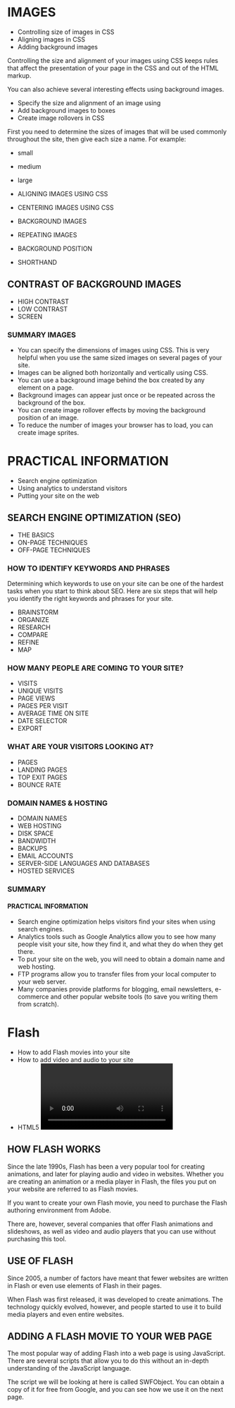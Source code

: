 # IMAGES
* Controlling size of images in CSS
* Aligning images in CSS
* Adding background images

Controlling the size and alignment of your images using CSS keeps rules that affect the presentation of your page in the CSS and out of the HTML markup.

You can also achieve several interesting effects using background images.
* Specify the size and alignment of an image using
* Add background images to boxes
* Create image rollovers in CSS

First you need to determine the sizes of images that will be used commonly throughout the site, then give each size a name.
For example:

* small
* medium
* large

* ALIGNING IMAGES USING CSS
* CENTERING IMAGES USING CSS
* BACKGROUND IMAGES
* REPEATING IMAGES
* BACKGROUND POSITION
* SHORTHAND

## CONTRAST OF BACKGROUND IMAGES
* HIGH CONTRAST
* LOW CONTRAST
* SCREEN

### SUMMARY IMAGES
* You can specify the dimensions of images using CSS. This is very helpful when you use the same sized images on several pages of your site.
* Images can be aligned both horizontally and vertically using CSS.
* You can use a background image behind the box created by any element on a page.
* Background images can appear just once or be repeated across the background of the box.
* You can create image rollover effects by moving the background position of an image.
* To reduce the number of images your browser has to load, you can create image sprites.

# PRACTICAL INFORMATION
* Search engine optimization
* Using analytics to understand visitors
* Putting your site on the web

## SEARCH ENGINE OPTIMIZATION (SEO)
* THE BASICS
* ON-PAGE TECHNIQUES
* OFF-PAGE TECHNIQUES

### HOW TO IDENTIFY KEYWORDS AND PHRASES
Determining which keywords to use on your site can be one of the hardest tasks when you start to think about SEO. Here are six steps that will help you identify the right keywords and phrases for your site.
* BRAINSTORM
* ORGANIZE
* RESEARCH
* COMPARE
* REFINE
* MAP

### HOW MANY PEOPLE ARE COMING TO YOUR SITE?
* VISITS
* UNIQUE VISITS
* PAGE VIEWS
* PAGES PER VISIT
* AVERAGE TIME ON SITE
* DATE SELECTOR
* EXPORT

### WHAT ARE YOUR VISITORS LOOKING AT?
* PAGES
* LANDING PAGES
* TOP EXIT PAGES
* BOUNCE RATE

### DOMAIN NAMES & HOSTING
* DOMAIN NAMES
* WEB HOSTING
* DISK SPACE
* BANDWIDTH
* BACKUPS
* EMAIL ACCOUNTS
* SERVER-SIDE LANGUAGES AND DATABASES
* HOSTED SERVICES

### SUMMARY
#### PRACTICAL INFORMATION
* Search engine optimization helps visitors find your sites when using search engines.
* Analytics tools such as Google Analytics allow you to see how many people visit your site, how they find it, and what they do when they get there.
* To put your site on the web, you will need to obtain a domain name and web hosting.
* FTP programs allow you to transfer files from your local computer to your web server.
* Many companies provide platforms for blogging, email newsletters, e-commerce and other popular website tools (to save you writing them from scratch).

# Flash

* How to add Flash movies into your site
* How to add video and audio to your site
* HTML5 <video> and <audio> elements

## HOW FLASH WORKS
Since the late 1990s, Flash has been a very popular tool for creating animations, and later for playing audio and video in websites.
Whether you are creating an animation or a media player in Flash, the files you put on your website are referred to as Flash movies.

If you want to create your own Flash movie, you need to purchase the Flash authoring environment from Adobe.

There are, however, several companies that offer Flash animations and slideshows, as well as video and audio players that you can use without purchasing this tool.

## USE OF FLASH
Since 2005, a number of factors have meant that fewer websites are written in Flash or even use elements of Flash in their pages.

When Flash was first released, it was developed to create animations. The technology quickly evolved, however, and people started to use it to build media players and even entire websites.

## ADDING A FLASH MOVIE TO YOUR WEB PAGE
The most popular way of adding Flash into a web page is using JavaScript. There are several scripts that allow you to do this without an in-depth understanding of the JavaScript language.

The script we will be looking at here is called SWFObject. You can obtain a copy of it for free from Google, and you can see how we use it on the next page.
